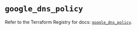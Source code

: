 # `google_dns_policy`

Refer to the Terraform Registry for docs: [`google_dns_policy`](https://registry.terraform.io/providers/hashicorp/google-beta/5.15.0/docs/resources/google_dns_policy).
